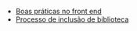  * [Boas práticas no front end](./Boas-práticas-no-front-end)
  * [Processo de inclusão de biblioteca](./Processo-de-inclusão-de-biblioteca)


[//]: # (generated by https://www.npmjs.com/package/github-wiki-sidebar)
